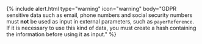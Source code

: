 {% include alert.html type="warning" icon="warning" body="GDPR sensitive data
such as email, phone numbers and social security numbers must **not** be used as
input in external parameters, such as `payerReference`. If it is necessary to
use this kind of data, you must create a hash containing the information
before using it as input." %}
